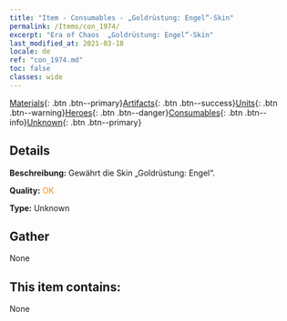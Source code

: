 ```yaml
---
title: "Item - Consumables - „Goldrüstung: Engel“-Skin"
permalink: /Items/con_1974/
excerpt: "Era of Chaos  „Goldrüstung: Engel“-Skin"
last_modified_at: 2021-03-18
locale: de
ref: "con_1974.md"
toc: false
classes: wide
---
```

 [Materials](/de/Items/){: .btn .btn--primary}[Artifacts](/de/Items/Artifacts/){: .btn .btn--success}[Units](/de/Items/Units/){: .btn .btn--warning}[Heroes](/de/Items/Heroes/){: .btn .btn--danger}[Consumables](/de/Items/Consumables/){: .btn .btn--info}[Unknown](/de/Items/Unknown/){: .btn .btn--primary}

## Details
 **Beschreibung:** Gewährt die Skin „Goldrüstung: Engel“.

 **Quality:** <span style="color: #FF8C00">OK</span>

 **Type:** Unknown

## Gather

  None

## This item contains:

  None

